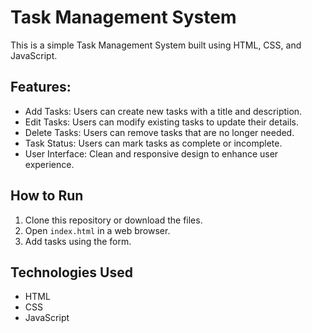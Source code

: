 # Task Management System

This is a simple Task Management System built using HTML, CSS, and JavaScript.

## Features:

- Add Tasks: Users can create new tasks with a title and description.
- Edit Tasks: Users can modify existing tasks to update their details.
- Delete Tasks: Users can remove tasks that are no longer needed.
- Task Status: Users can mark tasks as complete or incomplete.
- User Interface: Clean and responsive design to enhance user experience.

## How to Run

1. Clone this repository or download the files.
2. Open `index.html` in a web browser.
3. Add tasks using the form.

## Technologies Used

- HTML
- CSS
- JavaScript
